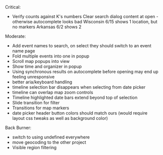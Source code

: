 Critical:
- Verify counts against K's numbers
Clear search dialog content at open - otherwise autocomplete looks bad
Wisconsin 6/15 shows 1 location, but no markers
Arkansas 6/2 shows 2

Moderate:

- Add event names to search, on select they should switch to an event name page
- Fold multiple events into one in popup
- Scroll map popups into view
- Show time and organizer in popup
- Using synchronous results on autocomplete before opening may end up feeling unresponsive
- better aria/keyboard handling
- timeline selection bar disappears when selecting from date picker
- timeline can overlap map zoom controls
- Timeline highlighted date bars extend beyond top of selection
- Slide transition for filter
- Transitions for map markers
- date picker header button colors should match ours (would require layout css tweaks as well as background color)

Back Burner:
- switch to using undefined everywhere
- move geocoding to the other project
- Visible region filtering
